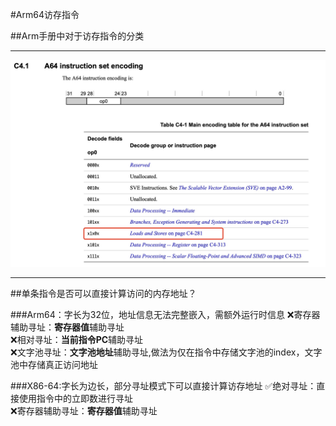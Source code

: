 #Arm64访存指令

##Arm手册中对于访存指令的分类

---

![](./1.jpg )

---

##单条指令是否可以直接计算访问的内存地址？

###Arm64：字长为32位，地址信息无法完整嵌入，需额外运行时信息
❌寄存器辅助寻址：**寄存器值**辅助寻址  
❌相对寻址：**当前指令PC**辅助寻址  
❌文字池寻址：**文字池地址**辅助寻址,做法为仅在指令中存储文字池的index，文字池中存储真正访问地址  

###X86-64:字长为边长，部分寻址模式下可以直接计算访存地址
✅绝对寻址：直接使用指令中的立即数进行寻址  
❌寄存器辅助寻址：**寄存器值**辅助寻址  




